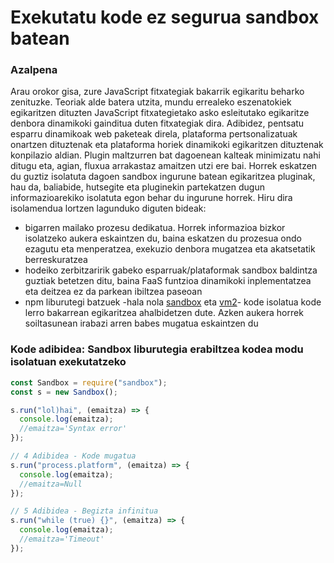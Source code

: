 # Exekutatu kode ez segurua sandbox batean

### Azalpena

Arau orokor gisa, zure JavaScript fitxategiak bakarrik egikaritu beharko zenituzke. Teoriak alde batera utzita, mundu errealeko eszenatokiek egikaritzen dituzten JavaScript fitxategietako asko esleitutako egikaritze denbora dinamikoki gainditua duten fitxategiak dira. Adibidez, pentsatu esparru dinamikoak web paketeak direla, plataforma pertsonalizatuak onartzen dituztenak eta plataforma horiek dinamikoki egikaritzen dituztenak konpilazio aldian. Plugin maltzurren bat dagoenean kalteak minimizatu nahi ditugu eta, agian, fluxua arrakastaz amaitzen utzi ere bai. Horrek eskatzen du guztiz isolatuta dagoen sandbox ingurune batean egikaritzea pluginak, hau da, baliabide, hutsegite eta pluginekin partekatzen dugun informazioarekiko isolatuta egon behar du ingurune horrek. Hiru dira isolamendua lortzen lagunduko diguten bideak:

- bigarren mailako prozesu dedikatua. Horrek informazioa bizkor isolatzeko aukera eskaintzen du, baina eskatzen du prozesua ondo ezagutu eta menperatzea, exekuzio denbora mugatzea eta akatsetatik berreskuratzea
- hodeiko zerbitzaririk gabeko esparruak/plataformak sandbox baldintza guztiak betetzen ditu, baina FaaS funtzioa dinamikoki inplementatzea eta deitzea ez da parkean ibiltzea paseoan
- npm liburutegi batzuek -hala nola [sandbox](https://www.npmjs.com/package/sandbox) eta [vm2](https://www.npmjs.com/package/vm2)- kode isolatua kode lerro bakarrean egikaritzea ahalbidetzen dute. Azken aukera horrek soiltasunean irabazi arren babes mugatua eskaintzen du

### Kode adibidea: Sandbox liburutegia erabiltzea kodea modu isolatuan exekutatzeko

```javascript
const Sandbox = require("sandbox");
const s = new Sandbox();

s.run("lol)hai", (emaitza) => {
  console.log(emaitza);
  //emaitza='Syntax error'
});

// 4 Adibidea - Kode mugatua
s.run("process.platform", (emaitza) => {
  console.log(emaitza);
  //emaitza=Null
});

// 5 Adibidea - Begizta infinitua
s.run("while (true) {}", (emaitza) => {
  console.log(emaitza);
  //emaitza='Timeout'
});
```
